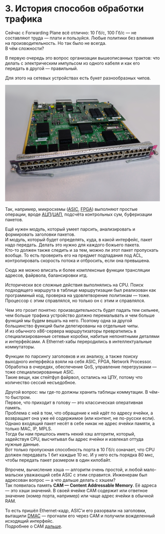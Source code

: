 # 3. История способов обработки трафика

Сейчас с Forwarding Plane всё отлично: 10 Гб/с, 100 Гб/с — не составляют труда — плати и пользуйся. Любые политики без влияния на производительность. Но так было не всегда.  
В чём сложности?  
  
В первую очередь это вопрос организации вышеописанных трактов: что делать с электрическим импульсом из одного кабеля и как его передать в другой — правильный.  
  
Для этого на сетевых устройствах есть букет разнообразных чипов.

![&#x42D;&#x442;&#x43E; &#x43F;&#x440;&#x438;&#x43C;&#x435;&#x440; &#x438;&#x43D;&#x442;&#x435;&#x440;&#x444;&#x435;&#x439;&#x441;&#x43D;&#x43E;&#x439; &#x43F;&#x43B;&#x430;&#x442;&#x44B; Cisco](../../.gitbook/assets/image%20%28167%29.png)

Так, например, микросхемы \([ASIC](http://linkmeup.ru/blog/312.html#ASIC), [FPGA](http://linkmeup.ru/blog/312.html#FPGA)\) выполняют простые операции, вроде [АЦП](http://lookmeup.linkmeup.ru/#term573)/[ЦАП](http://lookmeup.linkmeup.ru/#term572), подсчёта контрольных сум, буферизации пакетов.  
  
Ещё нужен модуль, который умеет парсить, анализировать и формировать заголовки пакетов.  
И модуль, который будет определять, куда, в какой интерфейс, пакет надо передать. Делать это нужно для каждого божьего пакета.  
Кто-то должен также следить и за тем, можно ли этот пакет пропускать вообще. То есть проверить его на предмет подпадания под ACL, контролировать скорость потока и отбросить, если она превышена.  
  
Сюда же можно вписать и более комплексные функции трансляции адресов, файрвола, балансировки итд.  
  
Исторически все сложные действия выполнялись на CPU. Поиск подходящего маршрута в таблице маршрутизации был реализован как программный код, проверка на удовлетворение политикам — тоже. Процессор с этим справлялся, но только он с этим и справлялся.  
  
Чем это грозит понятно: производительность будет падать тем сильнее, чем больше трафика устройство должно перемалывать и чем больше функций мы будем вешать на него. Поэтому одна за другой большинство функций были делегированы на отдельные чипы.  
И из обычного x86-сервера маршрутизаторы превратились в специализированные сетевые коробки, набитые непонятными деталями и интерфейсами. А Ethernet-хабы переродились в интеллектуальные коммутаторы.  
  
Функции по парсингу заголовков и их анализу, а также поиску выходного интерфейса взяли на себя ASIC, FPGA, Network Processor.  
Обработка в очередях, обеспечение QoS, управление перегрузками — тоже специализированные ASIC.  
Такие вещи, как стейтфул файрвол, остались на ЦПУ, потому что количество сессий несъедобное.  
  
Другой вопрос: мы где-то должны хранить таблицы коммутации. В чём-то быстром.  
Первое, что приходит в голову — это классическая оперативная память.  
Проблема с ней в том, что обращение к ней идёт по адресу ячейки, а возвращает она уже её содержимое \(или контент, не по-русски если\).  
Однако входящий пакет несёт в себе никак не адрес ячейки памяти, а только MAC, IP, MPLS.  
Тогда бы нам пришлось иметь некий хэш алгоритм, который, задействуя CPU, высчитывал бы адрес ячейки и извлекал оттуда нужные данные.  
Вот только пропускная способность порта в 10 Гб/с означает, что CPU должен передавать 1 бит каждые 10 нс. И у него есть порядка 80 мкс, чтобы передать пакет размером в один килобайт.  
  
Впрочем, вычисление хэша — алгоритм очень простой, и любой мало-мальски уважающий себя ASIC с этим справится. Инженерам был адресован вопрос — а что дальше делать с хэшем?  
Так появилась память **CAM — Content Addressable Memory**. Её адреса — это хэши значений. В своей ячейке CAM содержит или ответное значение \(номер порта, например\) или чаще адрес ячейки в обычной RAM.  
  
То есть пришёл Ethernet-кадр, ASIC'и его разорвали на заголовки, вытащили [DMAC](http://lookmeup.linkmeup.ru/#term606) — прогнали его через CAM и получили вожделенный исходящий интерфейс.  
Подробнее о CAM [дальше](../4.-tipov-chipov/cam-content-addressable-memory.md).


